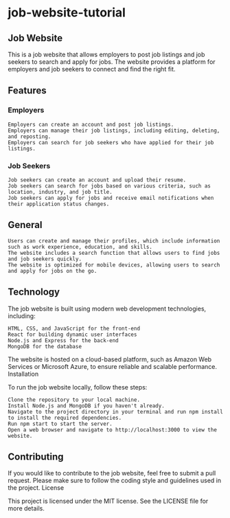 # job-website-tutorial

## Job Website

This is a job website that allows employers to post job listings and job seekers to search and apply for jobs. The website provides a platform for employers and job seekers to connect and find the right fit.

## Features
### Employers

    Employers can create an account and post job listings.
    Employers can manage their job listings, including editing, deleting, and reposting.
    Employers can search for job seekers who have applied for their job listings.

### Job Seekers

    Job seekers can create an account and upload their resume.
    Job seekers can search for jobs based on various criteria, such as location, industry, and job title.
    Job seekers can apply for jobs and receive email notifications when their application status changes.

## General

    Users can create and manage their profiles, which include information such as work experience, education, and skills.
    The website includes a search function that allows users to find jobs and job seekers quickly.
    The website is optimized for mobile devices, allowing users to search and apply for jobs on the go.

## Technology

The job website is built using modern web development technologies, including:

    HTML, CSS, and JavaScript for the front-end
    React for building dynamic user interfaces
    Node.js and Express for the back-end
    MongoDB for the database

The website is hosted on a cloud-based platform, such as Amazon Web Services or Microsoft Azure, to ensure reliable and scalable performance.
Installation

To run the job website locally, follow these steps:

    Clone the repository to your local machine.
    Install Node.js and MongoDB if you haven't already.
    Navigate to the project directory in your terminal and run npm install to install the required dependencies.
    Run npm start to start the server.
    Open a web browser and navigate to http://localhost:3000 to view the website.

## Contributing

If you would like to contribute to the job website, feel free to submit a pull request. Please make sure to follow the coding style and guidelines used in the project.
License

This project is licensed under the MIT license. See the LICENSE file for more details.

